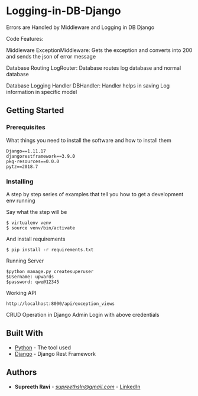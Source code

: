 # Logging-in-DB-Django
Errors are Handled by Middleware and Logging in DB Django

Code Features:

Middleware
ExceptionMiddleware: Gets the exception and converts into 200 and sends the json of error message

Database Routing
LogRouter: Database routes log database and normal database

Database Logging Handler
DBHandler: Handler helps in saving Log information in specific model

## Getting Started

### Prerequisites

What things you need to install the software and how to install them

```
Django==1.11.17
djangorestframework==3.9.0
pkg-resources==0.0.0
pytz==2018.7
```

### Installing

A step by step series of examples that tell you how to get a development env running

Say what the step will be

```
$ virtualenv venv
$ source venv/bin/activate
```

And install requirements

```
$ pip install -r requirements.txt
```

Running Server
```
$python manage.py createsuperuser
$Username: upwards
$password: qwe@12345
```

Working API
```
http://localhost:8000/api/exception_views
```

CRUD Operation in Django Admin
Login with above credentials

## Built With

* [Python](https://www.python.org/) - The tool used
* [Django](https://www.django-rest-framework.org/) - Django Rest Framework

## Authors

* **Supreeth Ravi** - *supreethsln@gmail.com* - [LinkedIn](https://linkedin.com/in/supreeth-ravi-0313078b/)
